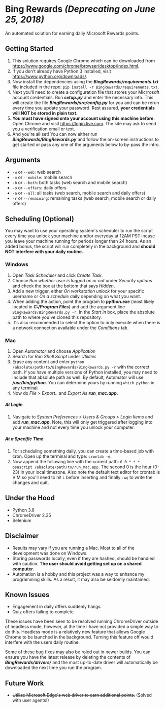 # Bing Rewards *__(Deprecating on June 25, 2018)__*
An automated solution for earning daily Microsoft Rewards points.


## Getting Started
1. This solution requires Google Chrome which can be downloaded from https://www.google.com/chrome/browser/desktop/index.html.
2. If you don't already have Python 3 installed, visit https://www.python.org/downloads/. 
3. Now install the dependencies using the *__BingRewards/requirements.txt__* file included in the repo: `pip install -r BingRewards/requirements.txt`.
4. Next you'll need to create a configuration file that stores your Micrrosoft account credentials. Run *__setup.py__* and enter the necessary info. This will create the file *__BingRewards/src/config.py__* for you and can be rerun every time you update your password. Rest assured, __your credentials will NOT be stored in plain text__.
5. __You must have signed onto your account using this machine before__. Open Chrome and visit https://login.live.com. The site may ask to send you a verification email or text.
6. And you're all set! You can now either run *__BingRewards/BingRewards.py__* and follow the on-screen instructions to get started or pass any one of the arguments below to by-pass the intro.

## Arguments
* `-w` or `--web`: web search
* `-m` or `--mobile`: mobile search
* `-b` or `--both`: both tasks (web search and mobile search)
* `-o` or `--offers`: daily offers
* `-a` or `--all`: all tasks (web search, mobile search and daily offers)
* `-r` or `--remaining`: remaining tasks (web search, mobile search or daily offers)

## Scheduling (Optional)
You may want to use your operating system's scheduler to run the script every time you unlock your machine and/or everyday at 12AM PST incase you leave your machine running for periods longer than 24 hours. As an added bonus, the script will run completely in the background and __should NOT interfere with your daily routine.__

### Windows
1. Open *Task Scheduler* and click *Create Task*.
2. Choose *Run whether user is logged on or not* under *Security options* and check the box at the bottom that says *Hidden*.
3. Add a new trigger, either *On workstation unlock* for your specific username or *On a schedule* daily depending on what you want. 
4. When adding the action, point the program to *__python.exe__* (most likely located in *__C:/Program Files__*) and add the argument line `BingRewards/BingRewards.py -r`. In the *Start in* box, place the absolute path to where you've cloned this repository.
5. It's also recommended to select the option to only execute when there is a network connection available under the *Conditions* tab.

### Mac
1. Open *Automator* and choose *Application*
2. Search for *Run Shell Script* under *Utilities*
3. Erase any content and enter `python /absolute/path/to/BingRewards/BingRewards.py -r` with the correct path. If you have multiple versions of Python installed, you may need to include that absolute path as well. By default, Automator will use *__/usr/bin/python__*. You can determine yours by running `which python` in any terminal. 
4. Now do *File > Export..* and *Export As* *__run_mac.app__*. 

##### At Login
1. Navigate to *System Preferences > Users & Groups > Login Items* and add *__run_mac.app__*. Note, this will only get triggered after logging into your machine and not every time you unlock your computer.

##### At a Specific Time
1. For scheduling something daily, you can create a time-based job with cron. Open up the terminal and type: `crontab -e`. 
2. Now append the following line with the correct path: `0 0 * * * osascript /absolute/path/to/run_mac.app`. The second 0 is the hour (0-23) in your local timezone. Also note the default text editor for crontab is VIM so you'll need to hit `i` before inserting and finally `:wq` to write the changes and quit.

## Under the Hood
- Python 3.6
- ChromeDriver 2.35
- Selenium

## Disclaimer
- Results may vary if you are running a Mac. Most to all of the development was done on Windows.
- Storing passwords locally, even if they are hashed, should be handled with caution. **The user should avoid getting set up on a shared computer.** 
- Automation is a hobby and this project was a way to enhance my programming skills. As a result, it may also be seldomly maintained. 

## Known Issues
- Engagement in daily offers suddenly hangs.
- Quiz offers failing to complete.

These issues have been seen to be resolved running ChromeDriver outside of headless mode, however, at the time I have not provided a simple way to do this. Headless mode is a relatively new feature that allows Google Chrome to be launched in the background. Turning this feature off would interfere with the users daily routine. 

Some of these bug fixes may also be roled out in newer builds. You can ensure you have the latest release by deleting the contents of *__BingRewards/drivers/__* and the most up-to-date driver will automatically be downloaded the next time you run the program. 

## Future Work
- ~~Utilize Microsoft Edge's web driver to earn additional points.~~ (Solved with user agents!)

